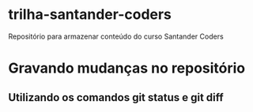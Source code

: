 # trilha-santander-coders
Repositório para armazenar conteúdo do curso Santander Coders

# Gravando mudanças no repositório

## Utilizando os comandos git status e git diff